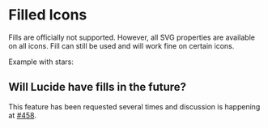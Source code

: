 <script setup>
import { Sandpack } from 'sandpack-vue3'
import sandpackTheme from '../../.vitepress/theme/sandpackTheme.json'
import sizeIconExample from './examples/filled-icon-example/files.ts'
</script>

# Filled Icons

Fills are officially not supported.
However, all SVG properties are available on all icons.
Fill can still be used and will work fine on certain icons.

Example with stars:
<Sandpack
  template="react"
  :theme="sandpackTheme"
  :files="sizeIconExample"
  :customSetup='{
    dependencies: {
      "lucide-react": "latest"
    }
  }'
  :options="{
    editorHeight: 480,
    editorWidthPercentage: 60,
  }"
/>

## Will Lucide have fills in the future?

This feature has been requested several times and discussion is happening at [#458](https://github.com/lucide-icons/lucide/discussions/458).
